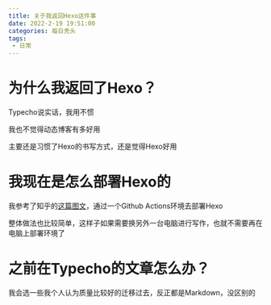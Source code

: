 ```yaml
---
title: 关于我返回Hexo这件事
date: 2022-2-19 19:51:00
categories: 每日秃头
tags: 
 - 日常
---
```


# 为什么我返回了Hexo？

Typecho说实话，我用不惯

我也不觉得动态博客有多好用

主要还是习惯了Hexo的书写方式，还是觉得Hexo好用

# 我现在是怎么部署Hexo的

我参考了知乎的[这篇图文](https://zhuanlan.zhihu.com/p/170563000)，通过一个Github Actions环境去部署Hexo

整体做法也比较简单，这样子如果需要换另外一台电脑进行写作，也就不需要再在电脑上部署环境了

# 之前在Typecho的文章怎么办？

我会选一些我个人认为质量比较好的迁移过去，反正都是Markdown，没区别的